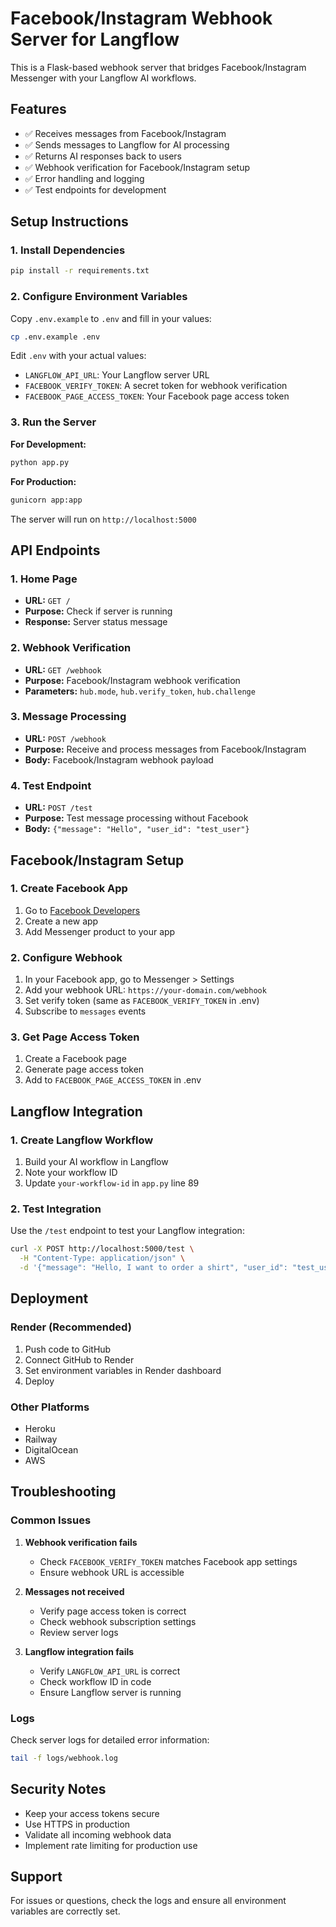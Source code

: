 # Facebook/Instagram Webhook Server for Langflow

This is a Flask-based webhook server that bridges Facebook/Instagram Messenger with your Langflow AI workflows.

## Features

- ✅ Receives messages from Facebook/Instagram
- ✅ Sends messages to Langflow for AI processing
- ✅ Returns AI responses back to users
- ✅ Webhook verification for Facebook/Instagram setup
- ✅ Error handling and logging
- ✅ Test endpoints for development

## Setup Instructions

### 1. Install Dependencies

```bash
pip install -r requirements.txt
```

### 2. Configure Environment Variables

Copy `.env.example` to `.env` and fill in your values:

```bash
cp .env.example .env
```

Edit `.env` with your actual values:
- `LANGFLOW_API_URL`: Your Langflow server URL
- `FACEBOOK_VERIFY_TOKEN`: A secret token for webhook verification
- `FACEBOOK_PAGE_ACCESS_TOKEN`: Your Facebook page access token

### 3. Run the Server

**For Development:**
```bash
python app.py
```

**For Production:**
```bash
gunicorn app:app
```

The server will run on `http://localhost:5000`

## API Endpoints

### 1. Home Page
- **URL:** `GET /`
- **Purpose:** Check if server is running
- **Response:** Server status message

### 2. Webhook Verification
- **URL:** `GET /webhook`
- **Purpose:** Facebook/Instagram webhook verification
- **Parameters:** `hub.mode`, `hub.verify_token`, `hub.challenge`

### 3. Message Processing
- **URL:** `POST /webhook`
- **Purpose:** Receive and process messages from Facebook/Instagram
- **Body:** Facebook/Instagram webhook payload

### 4. Test Endpoint
- **URL:** `POST /test`
- **Purpose:** Test message processing without Facebook
- **Body:** `{"message": "Hello", "user_id": "test_user"}`

## Facebook/Instagram Setup

### 1. Create Facebook App
1. Go to [Facebook Developers](https://developers.facebook.com/)
2. Create a new app
3. Add Messenger product to your app

### 2. Configure Webhook
1. In your Facebook app, go to Messenger > Settings
2. Add your webhook URL: `https://your-domain.com/webhook`
3. Set verify token (same as `FACEBOOK_VERIFY_TOKEN` in .env)
4. Subscribe to `messages` events

### 3. Get Page Access Token
1. Create a Facebook page
2. Generate page access token
3. Add to `FACEBOOK_PAGE_ACCESS_TOKEN` in .env

## Langflow Integration

### 1. Create Langflow Workflow
1. Build your AI workflow in Langflow
2. Note your workflow ID
3. Update `your-workflow-id` in `app.py` line 89

### 2. Test Integration
Use the `/test` endpoint to test your Langflow integration:

```bash
curl -X POST http://localhost:5000/test \
  -H "Content-Type: application/json" \
  -d '{"message": "Hello, I want to order a shirt", "user_id": "test_user"}'
```

## Deployment

### Render (Recommended)
1. Push code to GitHub
2. Connect GitHub to Render
3. Set environment variables in Render dashboard
4. Deploy

### Other Platforms
- Heroku
- Railway
- DigitalOcean
- AWS

## Troubleshooting

### Common Issues

1. **Webhook verification fails**
   - Check `FACEBOOK_VERIFY_TOKEN` matches Facebook app settings
   - Ensure webhook URL is accessible

2. **Messages not received**
   - Verify page access token is correct
   - Check webhook subscription settings
   - Review server logs

3. **Langflow integration fails**
   - Verify `LANGFLOW_API_URL` is correct
   - Check workflow ID in code
   - Ensure Langflow server is running

### Logs
Check server logs for detailed error information:
```bash
tail -f logs/webhook.log
```

## Security Notes

- Keep your access tokens secure
- Use HTTPS in production
- Validate all incoming webhook data
- Implement rate limiting for production use

## Support

For issues or questions, check the logs and ensure all environment variables are correctly set. 
